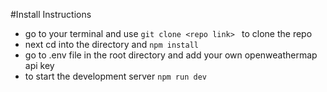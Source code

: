 #Install Instructions

* go to your terminal and use ```git clone <repo link> ``` to clone the repo
* next cd into the directory and ```npm install```
* go to .env file in the root directory and add your own openweathermap api key
* to start the development server ```npm run dev``` 
 
